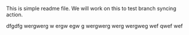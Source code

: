 This is simple readme file.
We will work on this to test branch syncing action.

dfgdfg
wergwerg
w
ergw
egw
g
wergwerg
werg
wergweg
wef
qwef
wef

